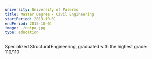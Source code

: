 ```yaml
---
university: University of Palermo
title: Master Degree - Civil Engineering
startPeriod: 2013-10-01
endPeriod: 2015-10-01
image: ./unipa.jpg
type: education
---
```


Specialized Structural Engineering, graduated with the highest grade: 110/110
